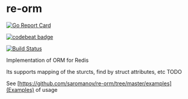# re-orm

[![Go Report Card](https://goreportcard.com/badge/github.com/saromanov/re-orm)](https://goreportcard.com/report/github.com/saromanov/re-orm)

[![codebeat badge](https://codebeat.co/badges/11d674c7-5f58-4ec4-a770-1106aa71829f)](https://codebeat.co/projects/github-com-saromanov-re-orm-master)

[![Build Status](https://dev.azure.com/xxsmotur/re-orm/_apis/build/status/saromanov.re-orm?branchName=master)](https://dev.azure.com/xxsmotur/re-orm/_build/latest?definitionId=1&branchName=master)


Implementation of ORM for Redis

Its supports mapping of the sturcts, find by struct attributes, etc
TODO

See [https://github.com/saromanov/re-orm/tree/master/examples](Examples) of usage
